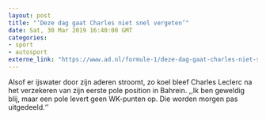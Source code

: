 ```yaml
---
layout: post
title: "‘Deze dag gaat Charles niet snel vergeten’"
date: Sat, 30 Mar 2019 16:40:00 GMT
categories: 
- sport 
- autosport 
externe_link: "https://www.ad.nl/formule-1/deze-dag-gaat-charles-niet-snel-vergeten~ad0da147/"
---
```


Alsof er ijswater door zijn aderen stroomt, zo koel bleef Charles Leclerc na het verzekeren van zijn eerste pole position in Bahrein. ,,Ik ben geweldig blij, maar een pole levert geen WK-punten op. Die worden morgen pas uitgedeeld.‘’
